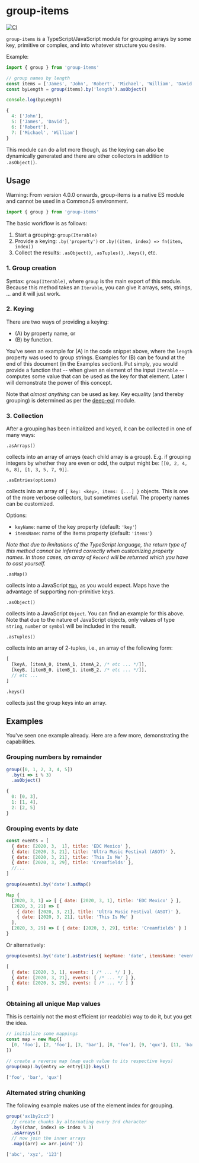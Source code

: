# group-items

[![CI](https://github.com/meyfa/group-items/actions/workflows/main.yml/badge.svg)](https://github.com/meyfa/group-items/actions/workflows/main.yml)

`group-items` is a TypeScript/JavaScript module for grouping arrays by some
key, primitive or complex, and into whatever structure you desire.

Example:

```js
import { group } from 'group-items'

// group names by length
const items = ['James', 'John', 'Robert', 'Michael', 'William', 'David']
const byLength = group(items).by('length').asObject()

console.log(byLength)
```

```js
{
  4: ['John'],
  5: ['James', 'David'],
  6: ['Robert'],
  7: ['Michael', 'William']
}
```

This module can do a lot more though, as the keying can also be dynamically
generated and there are other collectors in addition to `.asObject()`.


## Usage

Warning: From version 4.0.0 onwards, group-items is a native ES module and
cannot be used in a CommonJS environment.

```js
import { group } from 'group-items'
```

The basic workflow is as follows:

1. Start a grouping: `group(Iterable)`
2. Provide a keying: `.by('property')` or `.by((item, index) => fn(item, index))`
3. Collect the results: `.asObject()`, `.asTuples()`, `.keys()`, etc.

### 1. Group creation

Syntax: `group(Iterable)`, where `group` is the main export of this module.
Because this method takes an `Iterable`, you can give it arrays, sets, strings,
... and it will just work.

### 2. Keying

There are two ways of providing a keying:

* (A) by property name, or
* (B) by function.

You've seen an example for (A) in the code snippet above, where the `length`
property was used to group strings. Examples for (B) can be found at the end
of this document (in the Examples section). Put simply, you would provide a
function that -- when given an element of the input `Iterable` -- computes
some value that can be used as the key for that element.
Later I will demonstrate the power of this concept.

Note that *almost anything* can be used as key. Key equality (and thereby
grouping) is determined as per the
[deep-eql](https://github.com/chaijs/deep-eql) module.

### 3. Collection

After a grouping has been initialized and keyed, it can be collected in one of
many ways:

`.asArrays()`

collects into an array of arrays (each child array is a group).
E.g. if grouping integers by whether they are even or odd, the output might be:
`[[0, 2, 4, 6, 8], [1, 3, 5, 7, 9]]`.

`.asEntries(options)`

collects into an array of `{ key: <key>, items: [...] }` objects. This is one
of the more verbose collectors, but sometimes useful. The property names can be
customized.

Options:

- `keyName`: name of the key property (default: `'key'`)
- `itemsName`: name of the items property (default: `'items'`)

_Note that due to limitations of the TypeScript language, the return type of
this method cannot be inferred correctly when customizing property names. In
those cases, an array of `Record` will be returned which you have to cast
yourself._

`.asMap()`

collects into a JavaScript
[`Map`](https://developer.mozilla.org/en-US/docs/Web/JavaScript/Reference/Global_Objects/Map),
as you would expect. Maps have the advantage of supporting non-primitive keys.

`.asObject()`

collects into a JavaScript `Object`. You can find an example for this above.
Note that due to the nature of JavaScript objects, only values of type
`string`, `number` or `symbol` will be included in the result.

`.asTuples()`

collects into an array of 2-tuples, i.e., an array of the following form:

```js
[
  [keyA, [itemA_0, itemA_1, itemA_2, /* etc ... */]],
  [keyB, [itemB_0, itemB_1, itemB_2, /* etc ... */]],
  // etc ...
]
```

`.keys()`

collects just the group keys into an array.


## Examples

You've seen one example already. Here are a few more, demonstrating the
capabilities.

### Grouping numbers by remainder

```js
group([0, 1, 2, 3, 4, 5])
  .by(i => i % 3)
  .asObject()
```

```js
{
  0: [0, 3],
  1: [1, 4],
  2: [2, 5]
}
```

### Grouping events by date

```js
const events = [
  { date: [2020, 3,  1], title: 'EDC Mexico' },
  { date: [2020, 3, 21], title: 'Ultra Music Festival (ASOT)' },
  { date: [2020, 3, 21], title: 'This Is Me' },
  { date: [2020, 3, 29], title: 'Creamfields' },
  //...
]

group(events).by('date').asMap()
```

```js
Map {
  [2020, 3, 1] => [ { date: [2020, 3, 1], title: 'EDC Mexico' } ],
  [2020, 3, 21] => [
    { date: [2020, 3, 21], title: 'Ultra Music Festival (ASOT)' },
    { date: [2020, 3, 21], title: 'This Is Me' }
  ],
  [2020, 3, 29] => [ { date: [2020, 3, 29], title: 'Creamfields' } ]
}
```

Or alternatively:

```js
group(events).by('date').asEntries({ keyName: 'date', itemsName: 'events' })
```

```js
[
  { date: [2020, 3, 1], events: [ /* ... */ ] },
  { date: [2020, 3, 21], events: [ /* ... */ ] },
  { date: [2020, 3, 29], events: [ /* ... */ ] }
]
```

### Obtaining all unique Map values

This is certainly not the most efficient (or readable) way to do it, but you get
the idea.

```js
// initialize some mappings
const map = new Map([
  [0, 'foo'], [2, 'foo'], [3, 'bar'], [8, 'foo'], [9, 'qux'], [11, 'bar']
])

// create a reverse map (map each value to its respective keys)
group(map).by(entry => entry[1]).keys()
```

```js
['foo', 'bar', 'qux']
```

### Alternated string chunking

The following example makes use of the element index for grouping.

```js
group('ax1by2cz3')
  // create chunks by alternating every 3rd character
  .by((char, index) => index % 3)
  .asArrays()
  // now join the inner arrays
  .map((arr) => arr.join(''))
```

```js
['abc', 'xyz', '123']
```
